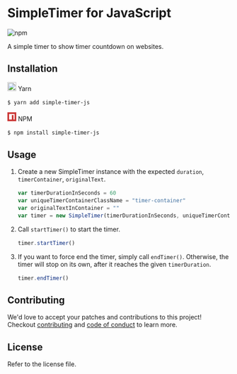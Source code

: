 # SimpleTimer for JavaScript
![npm](https://img.shields.io/npm/v/simple-timer-js)

A simple timer to show timer countdown on websites.

## Installation
<img src="https://avatars1.githubusercontent.com/u/22247014?s=200&v=4" width="20" height="20"> Yarn
```bash
$ yarn add simple-timer-js
```

<img src="https://raw.githubusercontent.com/github/explore/80688e429a7d4ef2fca1e82350fe8e3517d3494d/topics/npm/npm.png" width="20" height="20"> NPM
```bash
$ npm install simple-timer-js
```

## Usage
1. Create a new SimpleTimer instance with the expected `duration`, `timerContainer`, `originalText`.
    ```javascript
    var timerDurationInSeconds = 60
    var uniqueTimerContainerClassName = "timer-container"
    var originalTextInContainer = ""
    var timer = new SimpleTimer(timerDurationInSeconds, uniqueTimerContainerClassName, originalTextInContainer)
    ```

1. Call `startTimer()` to start the timer.
    ```javascript
    timer.startTimer()
    ```

1. If you want to force end the timer, simply call `endTimer()`. Otherwise, the timer will stop on its own, after it reaches the given `timerDuration`.
    ```javascript
    timer.endTimer()
    ```

## Contributing
We'd love to accept your patches and contributions to this project! Checkout [contributing](CONTRIBUTING.md) and [code of conduct](CODE_OF_CONDUCT.md) to learn more.

## License
Refer to the license file.
